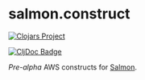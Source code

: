 # salmon.construct

[![Clojars Project](https://img.shields.io/clojars/v/rs.shaffe/salmon.construct.svg)](https://clojars.org/rs.shaffe/salmon.construct)

[![CljDoc Badge](https://cljdoc.org/badge/rs.shaffe/salmon.construct)](https://cljdoc.org/d/rs.shaffe/salmon.construct)

*Pre-alpha* AWS constructs for [Salmon](https://github.com/john-shaffer/salmon).

